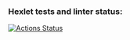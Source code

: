 ### Hexlet tests and linter status:
[![Actions Status](https://github.com/Sp4nch/layout-designer-project-58/actions/workflows/hexlet-check.yml/badge.svg)](https://github.com/Sp4nch/layout-designer-project-58/actions)